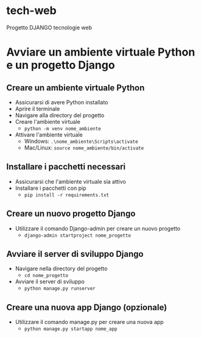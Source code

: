 # tech-web
Progetto DJANGO tecnologie web

# Avviare un ambiente virtuale Python e un progetto Django
## Creare un ambiente virtuale Python
- Assicurarsi di avere Python installato
- Aprire il terminale
- Navigare alla directory del progetto
- Creare l'ambiente virtuale
  - `python -m venv nome_ambiente`
- Attivare l'ambiente virtuale
  - Windows: `.\nome_ambiente\Scripts\activate`
  - Mac/Linux: `source nome_ambiente/bin/activate`

## Installare i pacchetti necessari
- Assicurarsi che l'ambiente virtuale sia attivo
- Installare i pacchetti con pip
  - `pip install -r requirements.txt`

## Creare un nuovo progetto Django
- Utilizzare il comando Django-admin per creare un nuovo progetto
  - `django-admin startproject nome_progetto`

## Avviare il server di sviluppo Django
- Navigare nella directory del progetto
  - `cd nome_progetto`
- Avviare il server di sviluppo
  - `python manage.py runserver`

## Creare una nuova app Django (opzionale)
- Utilizzare il comando manage.py per creare una nuova app
  - `python manage.py startapp nome_app`

